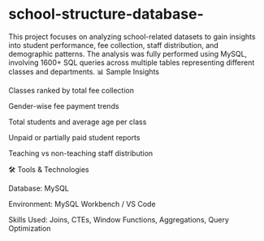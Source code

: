 # school-structure-database-
This project focuses on analyzing school-related datasets to gain insights into student performance, fee collection, staff distribution, and demographic patterns. The analysis was fully performed using MySQL, involving 1600+ SQL queries across multiple tables representing different classes and departments.
📊 Sample Insights

Classes ranked by total fee collection

Gender-wise fee payment trends

Total students and average age per class

Unpaid or partially paid student reports

Teaching vs non-teaching staff distribution

🛠️ Tools & Technologies

Database: MySQL

Environment: MySQL Workbench / VS Code

Skills Used: Joins, CTEs, Window Functions, Aggregations, Query Optimization
